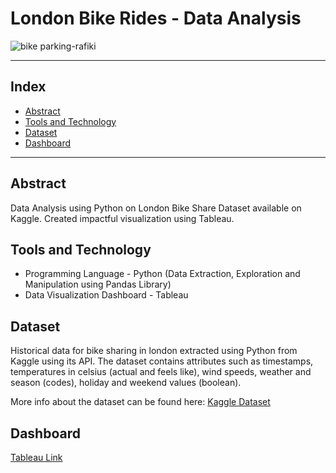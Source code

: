 # London Bike Rides - Data Analysis 

![bike parking-rafiki](https://github.com/MerwinRoy/London_Bike_Share_Data_Analysis/assets/46862684/bba6d5bb-2f3a-4e3a-9253-d6458d158bcb)

-----
## Index
  - [Abstract](#abstract)
  - [Tools and Technology](#tools-and-technology)
  - [Dataset](#dataset)
  - [Dashboard](#dashboard)
----- 

## Abstract
Data Analysis using Python on London Bike Share Dataset available on Kaggle.
Created impactful visualization using Tableau.

## Tools and Technology
- Programming Language - Python (Data Extraction, Exploration and Manipulation using Pandas Library) <br>
- Data Visualization Dashboard - Tableau
  
## Dataset
Historical data for bike sharing in london extracted using Python from Kaggle using its API.
The dataset contains attributes such as timestamps, temperatures in celsius (actual and feels like), wind speeds, weather and season (codes), holiday and weekend values (boolean).

More info about the dataset can be found here:
[Kaggle Dataset](https://www.kaggle.com/datasets/hmavrodiev/london-bike-sharing-dataset/data)<br>


## Dashboard
[Tableau Link](https://public.tableau.com/app/profile/merwin.roy/viz/LondonBikeShareVisualization/Dashboard1)
